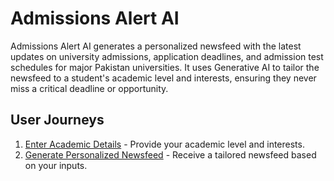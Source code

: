 # Admissions Alert AI

Admissions Alert AI generates a personalized newsfeed with the latest updates on university admissions, application deadlines, and admission test schedules for major Pakistan universities. It uses Generative AI to tailor the newsfeed to a student's academic level and interests, ensuring they never miss a critical deadline or opportunity.

## User Journeys

1. [Enter Academic Details](docs/journeys/enter-academic-details.md) - Provide your academic level and interests.
2. [Generate Personalized Newsfeed](docs/journeys/generate-newsfeed.md) - Receive a tailored newsfeed based on your inputs.
